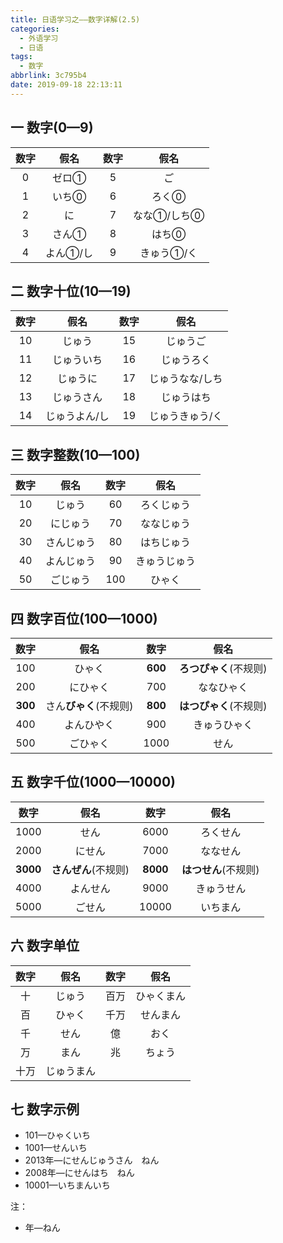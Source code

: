 ```yaml
---
title: 日语学习之——数字详解(2.5)
categories:
  - 外语学习
  - 日语
tags:
  - 数字
abbrlink: 3c795b4
date: 2019-09-18 22:13:11
---
```

## 一 数字(0—9)
| 数字 |   假名   | 数字 |    假名     |
| :--: | :------: | :--: | :---------: |
|  0   |  ゼロ①   |  5   |     ご      |
|  1   |  いち⓪   |  6   |    ろく⓪    |
|  2   |    に    |  7   | なな①/しち⓪ |
|  3   |  さん①   |  8   |    はち⓪    |
|  4   | よん①/し |  9   | きゅう①/く  |

<!--more-->

## 二 数字十位(10—19)

| 数字 |     假名      | 数字 |      假名       |
| :--: | :-----------: | :--: | :-------------: |
|  10  |    じゅう     |  15  |    じゅうご     |
|  11  |  じゅういち   |  16  |   じゅうろく    |
|  12  |   じゅうに    |  17  | じゅうなな/しち |
|  13  |  じゅうさん   |  18  |   じゅうはち    |
|  14  | じゅうよん/し |  19  | じゅうきゅう/く |

## 三 数字整数(10—100)

| 数字 |    假名    | 数字 |     假名     |
| :--: | :--------: | :--: | :----------: |
|  10  |   じゅう   |  60  |  ろくじゅう  |
|  20  |  にじゅう  |  70  |  ななじゅう  |
|  30  | さんじゅう |  80  |  はちじゅう  |
|  40  | よんじゅう |  90  | きゅうじゅう |
|  50  |  ごじゅう  | 100  |    ひゃく    |

## 四 数字百位(100—1000)

|  数字   |          假名          |  数字   |          假名          |
| :-----: | :--------------------: | :-----: | :--------------------: |
|   100   |         ひゃく         | **600** | **ろつぴゃく**(不规则) |
|   200   |        にひゃく        |   700   |       ななひゃく       |
| **300** | さん**びゃく**(不规则) | **800** | **はつぴゃく**(不规则) |
|   400   |       よんひやく       |   900   |      きゅうひゃく      |
|   500   |        ごひゃく        |  1000   |          せん          |

## 五  数字千位(1000—10000)

|   数字   |         假名         |   数字   |         假名         |
| :------: | :------------------: | :------: | :------------------: |
|   1000   |         せん         |   6000   |       ろくせん       |
|   2000   |        にせん        |   7000   |       ななせん       |
| **3000** | **さんぜん**(不规则) | **8000** | **はつせん**(不规则) |
|   4000   |       よんせん       |   9000   |      きゅうせん      |
|   5000   |        ごせん        |  10000   |       いちまん       |

## 六  数字单位

| 数字 |    假名    | 数字 |    假名    |
| :--: | :--------: | :--: | :--------: |
|  十  |   じゅう   | 百万 | ひゃくまん |
|  百  |   ひゃく   | 千万 |  せんまん  |
|  千  |    せん    |  億  |    おく    |
|  万  |    まん    |  兆  |   ちょう   |
| 十万 | じゅうまん |      |            |

## 七  数字示例

* 101—ひゃくいち
* 1001—せんいち
* 2013年—にせんじゅうさん　ねん
* 2008年—にせんはち　ねん
* 10001—いちまんいち

注：

* 年—ねん
